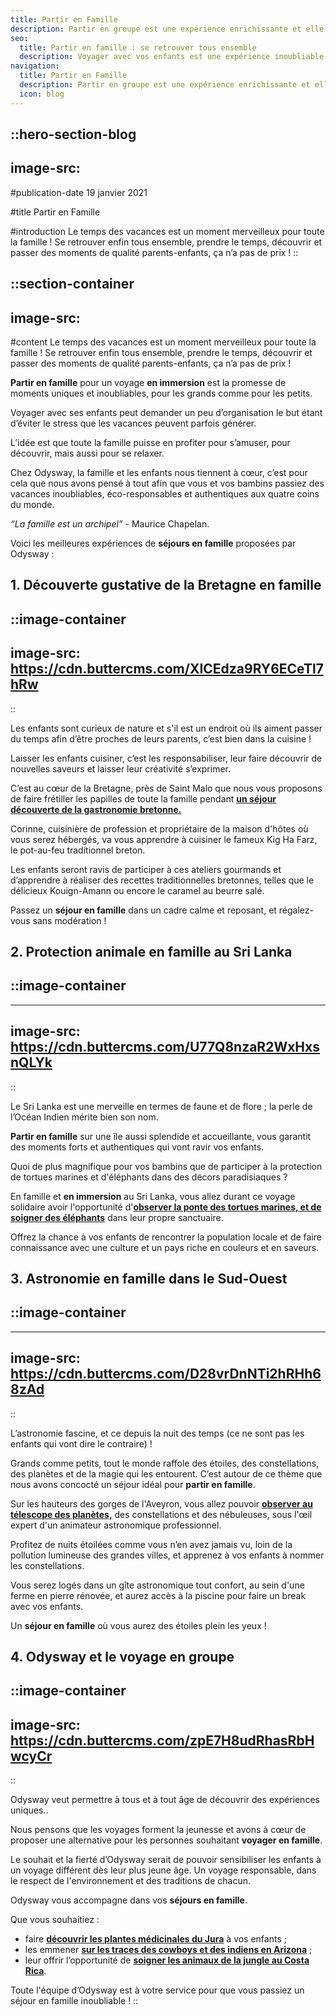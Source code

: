 ```yaml
---
title: Partir en Famille
description: Partir en groupe est une expérience enrichissante et elle permet de rencontrer des passionnés de voyage comme vous. Partez en petit groupe avec Odysway !
seo:
  title: Partir en famille : se retrouver tous ensemble
  description: Voyager avec vos enfants est une expérience inoubliable. Les voyages forment la jeunesse et vivre en immersion garantit à votre famille des souvenirs mémorables.
navigation:
  title: Partir en Famille
  description: Partir en groupe est une expérience enrichissante et elle permet de rencontrer des passionnés de voyage comme vous. Partez en petit groupe avec Odysway !
  icon: blog
---
```


::hero-section-blog
---
image-src: 
---
#publication-date
19 janvier 2021

#title
Partir en Famille

#introduction
Le temps des vacances est un moment merveilleux pour toute la famille ! Se retrouver enfin tous ensemble, prendre le temps, découvrir et passer des moments de qualité parents-enfants, ça n’a pas de prix !
::

::section-container
---
image-src: 
---
#content
Le temps des vacances est un moment merveilleux pour toute la famille ! Se retrouver enfin tous ensemble, prendre le temps, découvrir et passer des moments de qualité parents-enfants, ça n’a pas de prix !

**Partir en famille** pour un voyage **en immersion** est la promesse de moments uniques et inoubliables, pour les grands comme pour les petits.

Voyager avec ses enfants peut demander un peu d’organisation le but étant d’éviter le stress que les vacances peuvent parfois générer.

L’idée est que toute la famille puisse en profiter pour s’amuser, pour découvrir, mais aussi pour se relaxer.

Chez Odysway, la famille et les enfants nous tiennent à cœur, c’est pour cela que nous avons pensé à tout afin que vous et vos bambins passiez des vacances inoubliables, éco-responsables et authentiques aux quatre coins du monde.

_“La famille est un archipel”_ - Maurice Chapelan.

Voici les meilleures expériences de **séjours en famille** proposées par Odysway :

## **1\. Découverte gustative de la Bretagne en famille**

::image-container
---
image-src: https://cdn.buttercms.com/XICEdza9RY6ECeTl7hRw
---
::

Les enfants sont curieux de nature et s'il est un endroit où ils aiment passer du temps afin d’être proches de leurs parents, c’est bien dans la cuisine !

Laisser les enfants cuisiner, c’est les responsabiliser, leur faire découvrir de nouvelles saveurs et laisser leur créativité s’exprimer.

C’est au cœur de la Bretagne, près de Saint Malo que nous vous proposons de faire frétiller les papilles de toute la famille pendant [**un séjour découverte de la gastronomie bretonne.**](https://odysway.com/voyages/decouvrez-les-secrets-de-la-gastronomie-bretonne?utm_source=SEO&utm_medium=thematique&utm_campaign=en_famille)

Corinne, cuisinière de profession et propriétaire de la maison d'hôtes où vous serez hébergés, va vous apprendre à cuisiner le fameux Kig Ha Farz, le pot-au-feu traditionnel breton.

Les enfants seront ravis de participer à ces ateliers gourmands et d’apprendre à réaliser des recettes traditionnelles bretonnes, telles que le délicieux Kouign-Amann ou encore le caramel au beurre salé.

Passez un **séjour en famille** dans un cadre calme et reposant, et régalez-vous sans modération !

## 2\. Protection animale en famille au Sri Lanka

## ::image-container
---
image-src: https://cdn.buttercms.com/U77Q8nzaR2WxHxsnQLYk
---
::

Le Sri Lanka est une merveille en termes de faune et de flore ; la perle de l’Océan Indien mérite bien son nom.

**Partir en famille** sur une île aussi splendide et accueillante, vous garantit des moments forts et authentiques qui vont ravir vos enfants.

Quoi de plus magnifique pour vos bambins que de participer à la protection de tortues marines et d'éléphants dans des décors paradisiaques ?

En famille et **en immersion** au Sri Lanka, vous allez durant ce voyage solidaire avoir l'opportunité d'[**observer la ponte des tortues marines, et de soigner des éléphants**](https://odysway.com/voyages/protection-animaux-sri-lanka?utm_source=SEO&utm_medium=thematique&utm_campaign=en_famille) dans leur propre sanctuaire.

Offrez la chance à vos enfants de rencontrer la population locale et de faire connaissance avec une culture et un pays riche en couleurs et en saveurs.

## 3\. Astronomie en famille dans le Sud-Ouest

## ::image-container
---
image-src: https://cdn.buttercms.com/D28vrDnNTi2hRHh68zAd
---
::  

L’astronomie fascine, et ce depuis la nuit des temps (ce ne sont pas les enfants qui vont dire le contraire) !

Grands comme petits, tout le monde raffole des étoiles, des constellations, des planètes et de la magie qui les entourent. C’est autour de ce thème que nous avons concocté un séjour idéal pour **partir en famille**.

Sur les hauteurs des gorges de l'Aveyron, vous allez pouvoir [**observer au télescope des planètes,**](https://odysway.com/voyages/sejour-astronomie-occitanie?utm_source=SEO&utm_medium=thematique&utm_campaign=en_famille) des constellations et des nébuleuses, sous l'œil expert d'un animateur astronomique professionnel.

Profitez de nuits étoilées comme vous n’en avez jamais vu, loin de la pollution lumineuse des grandes villes, et apprenez à vos enfants à nommer les constellations.

Vous serez logés dans un gîte astronomique tout confort, au sein d'une ferme en pierre rénovée, et aurez accès à la piscine pour faire un break avec vos enfants.

Un **séjour en famille** où vous aurez des étoiles plein les yeux !

## 4\. Odysway et le voyage en groupe

::image-container
---
image-src: https://cdn.buttercms.com/zpE7H8udRhasRbHwcyCr
---
::

Odysway veut permettre à tous et à tout âge de découvrir des expériences uniques..

Nous pensons que les voyages forment la jeunesse et avons à cœur de proposer une alternative pour les personnes souhaitant **voyager en famille**.

Le souhait et la fierté d’Odysway serait de pouvoir sensibiliser les enfants à un voyage différent dès leur plus jeune âge. Un voyage responsable, dans le respect de l'environnement et des traditions de chacun.

Odysway vous accompagne dans vos **séjours en famille**.

Que vous souhaitiez :

*   faire [**découvrir les plantes médicinales du Jura**](https://odysway.com/voyages/plantes-medicinales-jura?utm_source=SEO&utm_medium=thematique&utm_campaign=en_famille) à vos enfants ;
*   les emmener [**sur les traces des cowboys et des indiens en Arizona**](https://odysway.com/voyages/cow-boy-ranch-etats-unis?utm_source=SEO&utm_medium=thematique&utm_campaign=en_famille) ;
*   leur offrir l’opportunité de [**soigner les animaux de la jungle au Costa Rica**](https://odysway.com/voyages/refuge-animaux-costa-rica?utm_source=SEO&utm_medium=thematique&utm_campaign=en_famille). 

Toute l'équipe d’Odysway est à votre service pour que vous passiez un séjour en famille inoubliable !
::
